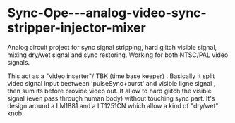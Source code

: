 # Sync-Ope---analog-video-sync-stripper-injector-mixer
Analog circuit project for sync signal stripping, hard glitch visible signal, mixing dry/wet signal and sync restoring.
Working for both NTSC/PAL video signals.

This act as a "video inserter"/ TBK (time base keeper) . Basically it split video signal input beetween 'pulseSync+burst' and visible ligne signal , then sum its before provide video out. It allow to hard glitch the visible signal (even pass through human body) without touching sync part. It's design around a LM1881 and a LT1251CN which allow a kind of "dry/wet" knob.

